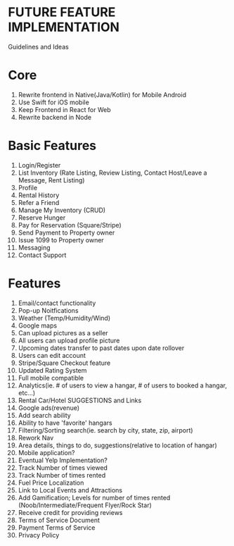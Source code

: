 # FUTURE FEATURE IMPLEMENTATION
Guidelines and Ideas

# Core
 1. Rewrite frontend in Native(Java/Kotlin) for Mobile Android
 2. Use Swift for iOS mobile
 3. Keep Frontend in React for Web
 4. Rewrite backend in Node

# Basic Features
 1. Login/Register
 2. List Inventory (Rate Listing, Review Listing, Contact Host/Leave a Message, Rent Listing)
 4. Profile
 5. Rental History
 6. Refer a Friend
 7. Manage My Inventory (CRUD)
 8. Reserve Hunger
 9. Pay for Reservation (Square/Stripe)
 10. Send Payment to Property owner
 11. Issue 1099 to Property owner
 12. Messaging
 13. Contact Support
 

# Features
 1. Email/contact functionality
 2. Pop-up Noitfications
 3. Weather (Temp/Humidity/Wind)
 4. Google maps
 5. Can upload pictures as a seller
 6. All users can upload profile picture
 7. Upcoming dates transfer to past dates upon date rollover
 8. Users can edit account
 9. Stripe/Square Checkout feature
 10. Updated Rating System
 11. Full mobile compatible
 12. Analytics(ie. # of users to view a hangar, # of users to booked a hangar, etc...)
 13. Rental Car/Hotel SUGGESTIONS and Links
 14. Google ads(revenue)
 15. Add search ability
 16. Ability to have 'favorite' hangars
 18. Filtering/Sorting search(ie. search by city, state, zip, airport)
 19. Rework Nav
 20. Area details, things to do, suggestions(relative to location of hangar)
 22. Mobile application?
 23. Eventual Yelp Implementation?
 24. Track Number of times viewed
 25. Track Number of times rented
 26. Fuel Price Localization
 27. Link to Local Events and Attractions
 28. Add Gamification; Levels for number of times rented (Noob/Intermediate/Frequent Flyer/Rock Star)
 29. Receive credit for providing reviews
 30. Terms of Service Document
 31. Payment Terms of Service
 32. Privacy Policy
